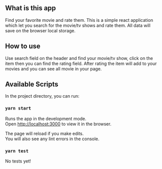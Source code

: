 ## What is this app

Find your favorite movie and rate them.
This is a simple react application which let you search for the movie/tv shows and rate them.
All data will save on the browser local storage.

## How to use

Use search field on the header and find your movie/tv show, click on the item then you can find the rating field.
After rating the item will add to your movies and you can see all movie in your page.


## Available Scripts

In the project directory, you can run:

### `yarn start`

Runs the app in the development mode.<br />
Open [http://localhost:3000](http://localhost:3000) to view it in the browser.

The page will reload if you make edits.<br />
You will also see any lint errors in the console.

### `yarn test`

No tests yet!